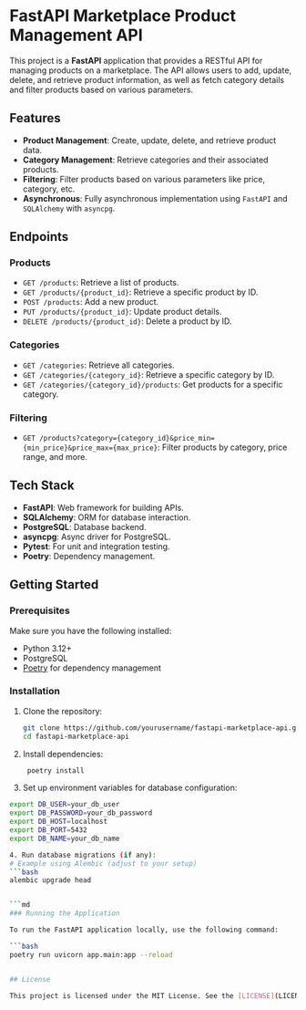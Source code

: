 # FastAPI Marketplace Product Management API

This project is a **FastAPI** application that provides a RESTful API for managing products on a marketplace. The API allows users to add, update, delete, and retrieve product information, as well as fetch category details and filter products based on various parameters.

## Features

- **Product Management**: Create, update, delete, and retrieve product data.
- **Category Management**: Retrieve categories and their associated products.
- **Filtering**: Filter products based on various parameters like price, category, etc.
- **Asynchronous**: Fully asynchronous implementation using `FastAPI` and `SQLAlchemy` with `asyncpg`.


## Endpoints

### Products
- `GET /products`: Retrieve a list of products.
- `GET /products/{product_id}`: Retrieve a specific product by ID.
- `POST /products`: Add a new product.
- `PUT /products/{product_id}`: Update product details.
- `DELETE /products/{product_id}`: Delete a product by ID.

### Categories
- `GET /categories`: Retrieve all categories.
- `GET /categories/{category_id}`: Retrieve a specific category by ID.
- `GET /categories/{category_id}/products`: Get products for a specific category.

### Filtering
- `GET /products?category={category_id}&price_min={min_price}&price_max={max_price}`: Filter products by category, price range, and more.

## Tech Stack

- **FastAPI**: Web framework for building APIs.
- **SQLAlchemy**: ORM for database interaction.
- **PostgreSQL**: Database backend.
- **asyncpg**: Async driver for PostgreSQL.
- **Pytest**: For unit and integration testing.
- **Poetry**: Dependency management.

## Getting Started

### Prerequisites

Make sure you have the following installed:

- Python 3.12+
- PostgreSQL
- [Poetry](https://python-poetry.org/) for dependency management

### Installation

1. Clone the repository:

   ```bash
   git clone https://github.com/yourusername/fastapi-marketplace-api.git
   cd fastapi-marketplace-api

2. Install dependencies:
   ```bash
    poetry install

3. Set up environment variables for database configuration:
```bash
export DB_USER=your_db_user
export DB_PASSWORD=your_db_password
export DB_HOST=localhost
export DB_PORT=5432
export DB_NAME=your_db_name

4. Run database migrations (if any):
# Example using Alembic (adjust to your setup)
```bash
alembic upgrade head


```md
### Running the Application

To run the FastAPI application locally, use the following command:

```bash
poetry run uvicorn app.main:app --reload


## License

This project is licensed under the MIT License. See the [LICENSE](LICENSE) file for details.
